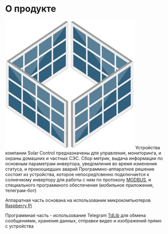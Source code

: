 # О продукте
![](../images/logo.png)
Устройства компании Solar Control предназначены для управления, мониторинга, и охраны домашних и частных СЭС.
Сбор метрик, выдача информации по основным параметрам инвертора, уведомления во время изменения статуса, и произошедших 
аварий 
Программно-аппаратное решение состоит из устройства, которое непосредтсвенно подключается к солнечному инвертору для 
работы с ним по протоколу [MODBUS](modbus.md), и специального программного обеспечения (мобильное приложение, телеграм-бот)

Аппаратная часть основана на использовании микрокомпьютеров [Raspberry Pi](https://www.raspberrypi.org)

Программная часть - использование Telegram [TdLib](https://core.telegram.org/tdlib) 
для обмена сообщениями, хранения данных, отправки видео и изображений прямо с устройства
